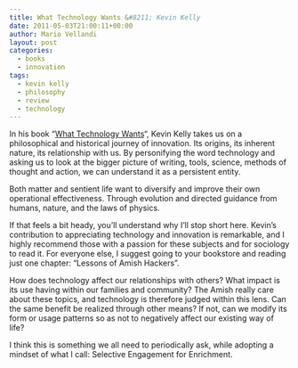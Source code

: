 ```yaml
---
title: What Technology Wants &#8211; Kevin Kelly
date: 2011-05-03T21:00:11+00:00
author: Mario Vellandi
layout: post
categories:
  - books
  - innovation
tags:
  - kevin kelly
  - philosophy
  - review
  - technology
---
```

In his book &#8220;[What Technology Wants](http://www.amazon.com/gp/product/0670022152/ref=as_li_ss_tl?ie=UTF8&tag=melodinmarke-20&linkCode=as2&camp=217145&creative=399349&creativeASIN=0670022152)&#8220;, Kevin Kelly takes us on a philosophical and historical journey of innovation. Its origins, its inherent nature, its relationship with us. By personifying the word technology and asking us to look at the bigger picture of writing, tools, science, methods of thought and action, we can understand it as a persistent entity.

Both matter and sentient life want to diversify and improve their own operational effectiveness. Through evolution and directed guidance from humans, nature, and the laws of physics.

If that feels a bit heady, you&#8217;ll understand why I&#8217;ll stop short here. Kevin&#8217;s contribution to appreciating technology and innovation is remarkable, and I highly recommend those with a passion for these subjects and for sociology to read it. For everyone else, I suggest going to your bookstore and reading just one chapter: &#8220;Lessons of Amish Hackers&#8221;.

How does technology affect our relationships with others? What impact is its use having within our families and community? The Amish really care about these topics, and technology is therefore judged within this lens. Can the same benefit be realized through other means? If not, can we modify its form or usage patterns so as not to negatively affect our existing way of life?

I think this is something we all need to periodically ask, while adopting a mindset of what I call: Selective Engagement for Enrichment.
